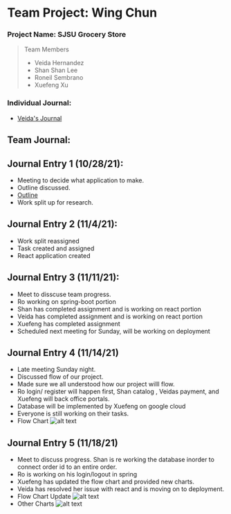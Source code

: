 # Team Project: Wing Chun
### Project Name: SJSU Grocery Store
>Team Members
> * Veida Hernandez
> * Shan Shan Lee
> * Roneil Sembrano
> * Xuefeng Xu
### Individual Journal:
* [Veida's Journal](https://github.com/nguyensjsu/fa21-172-wing-chun/blob/main/app-cmpe172/README.md)
## Team Journal:
## Journal Entry 1 (10/28/21):
* Meeting to decide what application to make. 
* Outline discussed. 
* [Outline](https://docs.google.com/document/d/1v2LwkCpgsHF44LANG7kGLdtiJFuB_MHvlEOpWBn36Sk/edit?usp=sharing)
* Work split up for research. 
## Journal Entry 2 (11/4/21):
* Work split reassigned 
* Task created and assigned
* React application created 
## Journal Entry 3 (11/11/21):
* Meet to disscuse team progress.
* Ro working on spring-boot portion
* Shan has completed assignment and is working on react portion
* Veida has completed assignment and is working on react portion
* Xuefeng has completed assignment
* Scheduled next meeting for Sunday, will be working on deployment
## Journal Entry 4 (11/14/21)
* Late meeting Sunday night.
* Discussed flow of our project.
* Made sure we all understood how our project willl flow.
* Ro login/ register will happen first, Shan catalog , Veidas payment, and Xuefeng will back office portals.
* Database will be implemented by Xuefeng on google cloud
* Everyone is still working on their tasks.
* Flow Chart ![alt text]()
## Journal Entry 5 (11/18/21)
* Meet to discuss progress. Shan is re working the database inorder to connect order id to an entire order.
* Ro is working on his login/logout in spring
* Xuefeng has updated the flow chart and provided new charts.
* Veida has resolved her issue with react and is moving on to deployment.
* Flow Chart Update ![alt text](https://github.com/nguyensjsu/fa21-172-wing-chun/blob/main/images/images2.png)
* Other Charts ![alt text](https://github.com/nguyensjsu/fa21-172-wing-chun/blob/main/images/images3.png)

